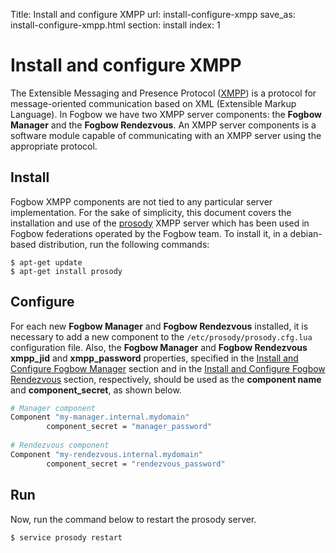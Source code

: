 Title: Install and configure XMPP
url: install-configure-xmpp
save_as: install-configure-xmpp.html
section: install
index: 1

Install and configure XMPP
==========
The Extensible Messaging and Presence Protocol (<a href="https://en.wikipedia.org/wiki/XMPP" target="_blank">XMPP</a>) is a protocol for message-oriented communication based on XML (Extensible Markup Language). In Fogbow we have two XMPP server components: the **Fogbow Manager** and the **Fogbow Rendezvous**. An XMPP server components is a software module capable of communicating with an XMPP server using the appropriate protocol.

## Install
Fogbow XMPP components are not tied to any particular server implementation. For the sake of simplicity, this document covers the installation and use of the <a href="http://prosody.im/" target="_blank">prosody</a> XMPP server which has been used in Fogbow federations operated by the Fogbow team. To install it, in a debian-based distribution, run the following commands:
``` shell
$ apt-get update
$ apt-get install prosody
```

## Configure

For each new **Fogbow Manager** and **Fogbow Rendezvous** installed, it is necessary to add a new component to the `/etc/prosody/prosody.cfg.lua` configuration file. Also, the **Fogbow Manager** and **Fogbow Rendezvous** **xmpp_jid** and 
**xmpp_password** properties, specified in the [Install and Configure Fogbow Manager](http://www.fogbowcloud.org/install-configure-fogbow-manager#configure) section and in the [Install and Configure Fogbow Rendezvous](http://www.fogbowcloud.org/install-configure-fogbow-rendezvous#configure) section, respectively, should be used as the **component name** and **component_secret**, as shown below.

```bash
# Manager component
Component "my-manager.internal.mydomain"
        component_secret = "manager_password"
        
# Rendezvous component
Component "my-rendezvous.internal.mydomain"
        component_secret = "rendezvous_password"
```

## Run
Now, run the command below to restart the prosody server.
``` shell
$ service prosody restart
```
